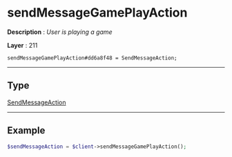 # sendMessageGamePlayAction

**Description** : *User is playing a game*

**Layer** : 211

```tl
sendMessageGamePlayAction#dd6a8f48 = SendMessageAction;
```

---

## Type

[SendMessageAction](type/SendMessageAction)

---

## Example

```php
$sendMessageAction = $client->sendMessageGamePlayAction();
```